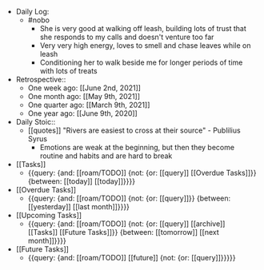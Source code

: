 - Daily Log:
    - #nobo
        - She is very good at walking off leash, building lots of trust that she responds to my calls and doesn't venture too far
        - Very very high energy, loves to smell and chase leaves while on leash
        - Conditioning her to walk beside me for longer periods of time with lots of treats
- Retrospective::
    - One week ago: [[June 2nd, 2021]]
    - One month ago: [[May 9th, 2021]]
    - One quarter ago: [[March 9th, 2021]]
    - One year ago: [[June 9th, 2020]]
- Daily Stoic::
    - [[quotes]] "Rivers are easiest to cross at their source" - Publilius Syrus
        - Emotions are weak at the beginning, but then they become routine and habits and are hard to break 
- [[Tasks]]
    - {{query: {and: [[roam/TODO]] {not: {or: [[query]] [[Overdue Tasks]]}} {between: [[today]] [[today]]}}}}
- [[Overdue Tasks]]
    - {{query: {and: [[roam/TODO]] {not: {or: [[query]]}} {between: [[yesterday]] [[last month]]}}}}
- [[Upcoming Tasks]]
    - {{query: {and: [[roam/TODO]] {not: {or: [[query]] [[archive]] [[Tasks]] [[Future Tasks]]}} {between: [[tomorrow]] [[next month]]}}}}
- [[Future Tasks]]
    - {{query: {and: [[roam/TODO]] [[future]] {not: {or: [[query]]}}}}}
